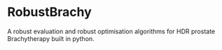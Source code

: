 # RobustBrachy
A robust evaluation and robust optimisation algorithms for HDR prostate Brachytherapy built in python.

